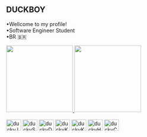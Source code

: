 ## DUCKBOY

•Wellcome to my profile!<br>
•Software Engineer Student<br>
•BR 🇧🇷
<div>
  <a href="https://github.com/duckb-y">
  <img height="180em" src="https://github-readme-stats.vercel.app/api?username=duckb-y&show_icons=true&theme=nord&include_all_commits=true&count_private=true"/>
  <img height="180em" src="https://github-readme-stats.vercel.app/api/top-langs/?username=duckb-y&layout=compact&langs_count=7&theme=nord"/>
</div>
<div style="display: inline-block"><br>
  <img align="center" alt="duckyJava" width="40" height="30" src="https://cdn.jsdelivr.net/gh/devicons/devicon/icons/java/java-original.svg" />
  <img align="center" alt="duckySpring" width="40" height="30" src="https://cdn.jsdelivr.net/gh/devicons/devicon/icons/spring/spring-original.svg" />
  <img align="center" alt="duckyDocker" width="40" height="30" src="https://cdn.jsdelivr.net/gh/devicons/devicon/icons/docker/docker-original.svg"/>
  <img align="center" alt="duckyKub" width="40" height="30" src="https://cdn.jsdelivr.net/gh/devicons/devicon/icons/kubernetes/kubernetes-plain.svg"/>
  <img align="center" alt="duckyKub" width="40" height="30" src="https://cdn.jsdelivr.net/gh/devicons/devicon/icons/mysql/mysql-original-wordmark.svg" />
  <img align="center" alt="duckyHTML" width="40" height="30" src="https://cdn.jsdelivr.net/gh/devicons/devicon/icons/html5/html5-original.svg" />
  <img align="center" alt="duckyCSS" width="40" height="30" src="https://cdn.jsdelivr.net/gh/devicons/devicon/icons/css3/css3-original.svg" />      
</div>


